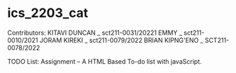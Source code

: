 # ics_2203_cat

Contributors:
  KITAVI DUNCAN _ sct211-0031/20221
  EMMY _ sct211-0010/2021
  JORAM KIREKI _ sct211-0079/2022
  BRIAN KIPNG'ENO _ SCT211-0078/2022

TODO List: Assignment – A HTML Based To-do list with javaScript.

